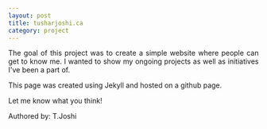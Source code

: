 ```yaml
---
layout: post
title: tusharjoshi.ca
category: project
---
```


<p align="justify">The goal of this project was to create a simple website where people can get to know me. I wanted to show my ongoing projects as well as initiatives I've been a part of.</p>

<p align="justify">This page was created using Jekyll and hosted on a github page.</p>

<p align="justify">Let me know what you think!</p>

<p align="justify">Authored by: T.Joshi</p>


